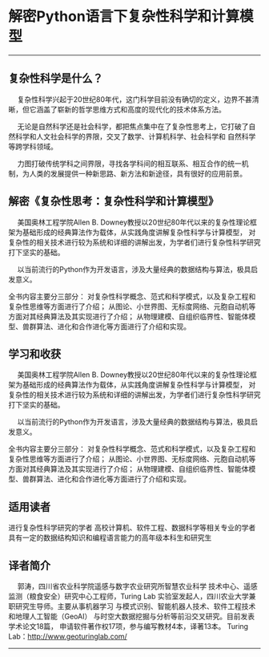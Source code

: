 # 解密Python语言下复杂性科学和计算模型

--------------------------------------------------------------------------------------------

## 复杂性科学是什么？

&emsp; 复杂性科学兴起于20世纪80年代，这门科学目前没有确切的定义，边界不甚清晰，但它涵盖了崭新的哲学思维方式和高度的现代化的技术体系方法。

&emsp; 无论是自然科学还是社会科学，都把焦点集中在了复杂性思考上，它打破了自然科学和人文社会科学的界限，交叉了数学、计算机科学、社会科学和
自然科学等跨学科领域。

&emsp; 力图打破传统学科之间界限，寻找各学科间的相互联系、相互合作的统一机制，为人类的发展提供一种新思路、新方法和新途径，具有很好的应用前景。

## 解密《复杂性思考：复杂性科学和计算模型》

&emsp; 美国奥林工程学院Allen B. Downey教授以20世纪80年代以来的复杂性理论框架为基础形成的经典算法作为载体，从实践角度讲解复杂性科学与计算模型，
对复杂性的相关技术进行较为系统和详细的讲解出发，为学者们进行复杂性科学研究打下坚实的基础。

&emsp; 以当前流行的Python作为开发语言，涉及大量经典的数据结构与算法，极具启发意义。

全书内容主要分三部分：
对复杂性科学概念、范式和科学模式，以及复杂工程和复杂性思维等方面进行了介绍；
从图论、小世界图、无标度网络、元胞自动机等方面对其经典算法及其实现进行了介绍；
从物理建模、自组织临界性、智能体模型、兽群算法、进化和合作进化等方面进行了介绍和实现。

## 学习和收获

&emsp; 美国奥林工程学院Allen B. Downey教授以20世纪80年代以来的复杂性理论框架为基础形成的经典算法作为载体，从实践角度讲解复杂性科学与计算模型，
对复杂性的相关技术进行较为系统和详细的讲解出发，为学者们进行复杂性科学研究打下坚实的基础。

&emsp; 以当前流行的Python作为开发语言，涉及大量经典的数据结构与算法，极具启发意义。

全书内容主要分三部分：
对复杂性科学概念、范式和科学模式，以及复杂工程和复杂性思维等方面进行了介绍；
从图论、小世界图、无标度网络、元胞自动机等方面对其经典算法及其实现进行了介绍；
从物理建模、自组织临界性、智能体模型、兽群算法、进化和合作进化等方面进行了介绍和实现。

## 适用读者

进行复杂性科学研究的学者
高校计算机、软件工程、数据科学等相关专业的学者
具有一定的数据结构知识和编程语言能力的高年级本科生和研究生


## 译者简介

&emsp; 郭涛，四川省农业科学院遥感与数字农业研究所智慧农业科学 技术中心、遥感监测（粮食安全）研究中心工程师，Turing Lab 实验室发起人，四川农业大学兼职研究生导师。主要从事机器学习 与模式识别、智能机器人技术、软件工程技术和地理人工智能（GeoAI） 与时空大数据挖掘与分析等前沿交叉研究。目前发表学术论文18篇， 申请软件著作权17项，参与编写教材4本，译著13本。 Turing Lab：http://www.geoturinglab.com/


------------------------------------------------------------------------------

